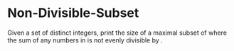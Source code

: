 # Non-Divisible-Subset
Given a set of distinct integers, print the size of a maximal subset of  where the sum of any  numbers in  is not evenly divisible by .
